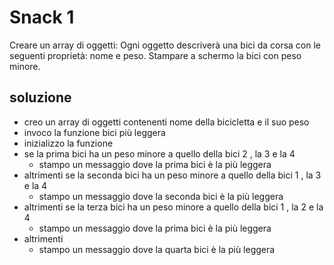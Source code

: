 # Snack 1
Creare un array di oggetti:
Ogni oggetto descriverà una bici da corsa con le seguenti proprietà: nome e peso.
Stampare a schermo la bici con peso minore.

## soluzione

- creo un array di oggetti contenenti nome della bicicletta e il suo peso
- invoco la funzione bici più leggera
- inizializzo la funzione
- se la prima bici ha un peso minore a quello della bici 2 , la 3 e la 4
    - stampo un messaggio dove la prima bici è la più leggera
- altrimenti se la seconda bici ha un peso minore a quello della bici 1 , la 3 e la 4
    - stampo un messaggio dove la seconda bici è la più leggera
- altrimenti se la terza bici ha un peso minore a quello della bici 1 , la 2 e la 4
    - stampo un messaggio dove la prima bici è la più leggera
- altrimenti
    - stampo un messaggio dove la quarta bici è la più leggera